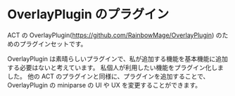 # OverlayPlugin のプラグイン

ACT の OverlayPlugin(https://github.com/RainbowMage/OverlayPlugin) のためのプラグインセットです。

OverlayPlugin は素晴らしいプラグインで、私が追加する機能を基本機能に追加する必要はないと考えています。
私個人が利用したい機能をプラグイン化しました。
他の ACT のプラグインと同様に、プラグインを追加することで、OverlayPlugin の miniparse の UI や UX を変更することができます。
